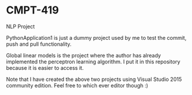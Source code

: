 # CMPT-419
NLP Project

PythonApplication1 is just a dummy project used by me to test the commit, push and pull functionality.

Global linear models is the project where the author has already implemented the perceptron learning algorithm. I put it in this repository because it is easier to access it.

Note that I have created the above two projects using Visual Studio 2015 community edition. Feel free to which ever editor though :)

